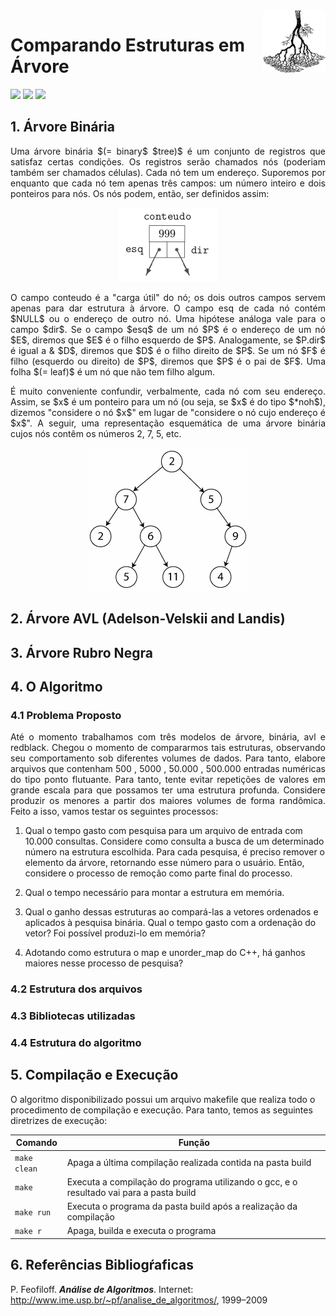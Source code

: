 <img align="right" width="100" height="100" src="img/binarytree.png">

# Comparando Estruturas em Árvore

<div style="display: inline-block;">
<img src="https://img.shields.io/badge/c++-%2300599C.svg?style=for-the-badge&logo=c%2B%2B&logoColor=white"/> 
<img src="https://img.shields.io/badge/Visual_Studio_Code-0078D4?style=for-the-badge&logo=visual%20studio%20code&logoColor=white"/> 
<img src="https://img.shields.io/badge/Ubuntu-E95420?style=for-the-badge&logo=ubuntu&logoColor=white"/> 
</a> 
</div>

## 1. Árvore Binária

<p align="justify"> Uma árvore binária $(= binary$ $tree)$ é um conjunto de registros que satisfaz certas condições. Os registros serão chamados nós (poderiam também ser chamados células).  Cada nó tem um endereço.  Suporemos por enquanto que cada nó tem apenas três campos:  um número inteiro e dois ponteiros para nós.  Os nós podem, então, ser definidos assim: </p>

<div align="center">
 <p> </p>
 <img src="img/conteudo.png">
 <p> </p>
</div>

<p align="justify"> O campo conteudo é a "carga útil" do nó;  os dois outros campos servem apenas para dar estrutura à árvore. O campo esq de cada nó contém $NULL$ ou o endereço de outro nó. Uma hipótese análoga vale para o campo $dir$. Se o campo $esq$ de um nó $P$ é o endereço de um nó $E$, diremos que $E$ é o filho esquerdo de $P$. Analogamente, se $P.dir$ é igual a & $D$, diremos que $D$ é o filho direito de $P$. Se um nó $F$ é filho (esquerdo ou direito) de $P$, diremos que $P$ é o pai de $F$. Uma folha $(= leaf)$ é um nó que não tem filho algum. </p>

<p align="justify">É muito conveniente confundir, verbalmente, cada nó com seu endereço.  Assim, se $x$ é um ponteiro para um nó (ou seja, se $x$ é do tipo $*noh$), dizemos  "considere o nó $x$"  em lugar de  "considere o nó cujo endereço é $x$". A seguir, uma representação esquemática de uma árvore binária cujos nós contêm os números 2, 7, 5, etc. </p>

<div align="center">
 <p> </p>
 <img src="img/tree.png">
 <p> </p>
</div>

## 2. Árvore AVL (Adelson-Velskii and Landis)

## 3. Árvore Rubro Negra

## 4. O Algoritmo

### 4.1 Problema Proposto 

<p align="justify"> Até o momento trabalhamos com três modelos de árvore, binária, avl e redblack. Chegou o momento de compararmos tais estruturas, observando seu comportamento sob diferentes volumes de dados. Para tanto, elabore arquivos que contenham 500 , 5000 , 50.000 , 500.000 entradas numéricas do tipo ponto flutuante. Para tanto, tente evitar repetições de valores em grande escala para que possamos ter uma estrutura profunda. Considere produzir os menores a partir dos maiores volumes de forma randômica. Feito a isso, vamos testar os seguintes processos:

1) Qual o tempo gasto com pesquisa para um arquivo de entrada com 10.000 consultas. Considere como consulta a busca de um determinado número na estrutura escolhida. Para cada pesquisa, é preciso remover o elemento da árvore, retornando esse número para o usuário. Então, considere o processo de remoção como parte final do processo. 

2) Qual o tempo necessário para montar a estrutura em memória. 

3) Qual o ganho dessas estruturas ao compará-las a vetores ordenados e aplicados à pesquisa binária. Qual o tempo gasto com a ordenação do vetor? Foi possível produzi-lo em memória? 

4) Adotando como estrutura o map e unorder_map do C++, há ganhos maiores nesse processo de pesquisa?</p>


### 4.2 Estrutura dos arquivos

<p align="justify">  </p>

### 4.3 Bibliotecas utilizadas


### 4.4 Estrutura do algoritmo

 
## 5. Compilação e Execução

O algoritmo disponibilizado possui um arquivo makefile que realiza todo o procedimento de compilação e execução. Para tanto, temos as seguintes diretrizes de execução:

<div>

| Comando                |  Função                                                                                           |
| -----------------------| ------------------------------------------------------------------------------------------------- |
|  `make clean`          | Apaga a última compilação realizada contida na pasta build                                        |
|  `make`                | Executa a compilação do programa utilizando o gcc, e o resultado vai para a pasta build           |
|  `make run`            | Executa o programa da pasta build após a realização da compilação                                 |
|  `make r`              | Apaga, builda e executa o programa                                                                |

</div>

## 6. Referências Bibliogŕaficas

P. Feofiloff. **_Análise de Algoritmos_**. Internet: http://www.ime.usp.br/~pf/analise_de_algoritmos/, 1999–2009
 




